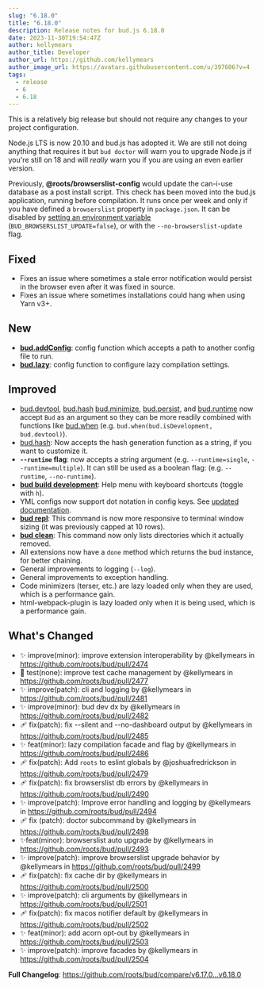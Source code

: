 ```yaml
---
slug: "6.18.0"
title: "6.18.0"
description: Release notes for bud.js 6.18.0
date: 2023-11-30T19:54:47Z
author: kellymears
author_title: Developer
author_url: https://github.com/kellymears
author_image_url: https://avatars.githubusercontent.com/u/397606?v=4
tags:
  - release
  - 6
  - 6.18
---
```


<!--This file is generated-->

This is a relatively big release but should not require any changes to your project configuration.

<!--truncate-->

Node.js LTS is now 20.10 and bud.js has adopted it. We are still not doing anything that requires it but `bud doctor` will warn you to upgrade Node.js if you're still on 18 and will _really_ warn you if you are using an even earlier version.

Previously, **@roots/browserslist-config** would update the can-i-use database as a post install script. This check has been moved into the bud.js application, running before compilation. It runs once per week and only if you have defined a `browserslist` property in `package.json`. It can be disabled by [setting an environment variable](https://bud.js.org/learn/config/files/env#configurable-environment-variables) (`BUD_BROWSERSLIST_UPDATE=false`), or with the `--no-browserslist-update` flag.

## Fixed

- Fixes an issue where sometimes a stale error notification would persist in the browser even after it was fixed in source.
- Fixes an issue where sometimes installations could hang when using Yarn v3+.

## New

- **[bud.addConfig](https://bud.js.org/reference/bud.addConfig)**: config function which accepts  a path to another config file to run. 
- **[bud.lazy](https://bud.js.org/reference/bud.lazy)**: config function to configure lazy compilation settings.

## Improved

- [bud.devtool](https://bud.js.org/reference/bud.devtool), [bud.hash](https://bud.js.org/reference/bud.hash) [bud.minimize](https://bud.js.org/reference/bud.minimize), [bud.persist](https://bud.js.org/reference/bud.persist), and [bud.runtime](https://bud.js.org/reference/bud.runtime) now accept `Bud` as an argument so they can be more readily combined with functions like [bud.when](https://bud.js.org/reference/bud.when) (e.g. `bud.when(bud.isDevelopment, bud.devtool)`).
- [bud.hash](https://bud.js.org/reference/bud.hash): Now accepts the hash generation function as a string, if you want to customize it. 
- **`--runtime` flag**: now accepts a string argument (e.g. `--runtime=single`, `--runtime=multiple`). It can still be used as a boolean flag: (e.g. `--runtime`, `--no-runtime`). 
- **[bud build development](https://bud.js.org/learn/cli/build/development)**: Help menu with keyboard shortcuts (toggle with `h`).
- YML configs now support dot notation in config keys. See [updated documentation](https://bud.js.org/learn/config/files/bud.config#configuring-budjs-with-yml).
- **[bud repl](https://bud.js.org/learn/cli/repl)**: This command is now more responsive to terminal window sizing (it was previously capped at 10 rows). 
- **[bud clean](https://bud.js.org/learn/cli/clean)**: This command now only lists directories which it actually removed.
- All extensions now have a `done` method which returns the bud instance, for better chaining.
- General improvements to logging (`--log`).
- General improvements to exception handling.
- Code minimizers (terser, etc.) are lazy loaded only when they are used, which is a performance gain.
- html-webpack-plugin is lazy loaded only when it is being used, which is a performance gain.

## What's Changed

* ✨ improve(minor): improve extension interoperability by @kellymears in https://github.com/roots/bud/pull/2474
* 🧪 test(none): improve test cache management by @kellymears in https://github.com/roots/bud/pull/2477
* ✨ improve(patch): cli and logging by @kellymears in https://github.com/roots/bud/pull/2481
* ✨ improve(minor): bud dev dx by @kellymears in https://github.com/roots/bud/pull/2482
* 🩹 fix(patch): fix --silent and --no-dashboard output by @kellymears in https://github.com/roots/bud/pull/2485
* ✨ feat(minor): lazy compilation facade and flag by @kellymears in https://github.com/roots/bud/pull/2486
* 🩹 fix(patch): Add `roots` to eslint globals by @joshuafredrickson in https://github.com/roots/bud/pull/2479
* 🩹 fix(patch): fix browserslist db errors by @kellymears in https://github.com/roots/bud/pull/2490
* ✨ improve(patch): Improve error handling and logging by @kellymears in https://github.com/roots/bud/pull/2494
* 🩹 fix (patch): doctor subcommand by @kellymears in https://github.com/roots/bud/pull/2498
* ✨feat(minor): browserslist auto upgrade by @kellymears in https://github.com/roots/bud/pull/2493
* ✨ improve(patch): improve browserslist upgrade behavior by @kellymears in https://github.com/roots/bud/pull/2499
* 🩹 fix(patch): fix cache dir by @kellymears in https://github.com/roots/bud/pull/2500
* ✨ improve(patch): cli arguments by @kellymears in https://github.com/roots/bud/pull/2501
* 🩹 fix(patch): fix macos notifier default by @kellymears in https://github.com/roots/bud/pull/2502
* ✨ feat(minor): add acorn opt-out by @kellymears in https://github.com/roots/bud/pull/2503
* ✨ improve(patch): improve facades by @kellymears in https://github.com/roots/bud/pull/2504

**Full Changelog**: https://github.com/roots/bud/compare/v6.17.0...v6.18.0
